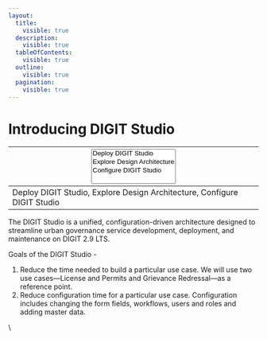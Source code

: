 ```yaml
---
layout:
  title:
    visible: true
  description:
    visible: true
  tableOfContents:
    visible: true
  outline:
    visible: true
  pagination:
    visible: true
---
```


# Introducing DIGIT Studio

<table><thead><tr><th><select multiple><option value="L9xAaEJlkgeL" label="Deploy DIGIT Studio" color="blue"></option><option value="jR97WmGnih4E" label="Explore Design Architecture" color="blue"></option><option value="Bm0zX8PNOdL1" label="Configure DIGIT Studio" color="blue"></option></select></th></tr></thead><tbody><tr><td><span data-option="L9xAaEJlkgeL">Deploy DIGIT Studio, </span><span data-option="jR97WmGnih4E">Explore Design Architecture, </span><span data-option="Bm0zX8PNOdL1">Configure DIGIT Studio</span></td></tr></tbody></table>



The DIGIT Studio is a unified, configuration-driven architecture designed to streamline urban governance service development, deployment, and maintenance on DIGIT 2.9 LTS.

Goals of the DIGIT Studio -

1. Reduce the time needed to build a particular use case. We will use two use cases—License and Permits and Grievance Redressal—as a reference point.
2. Reduce configuration time for a particular use case. Configuration includes changing the form fields, workflows, users and roles and adding master data.





\
